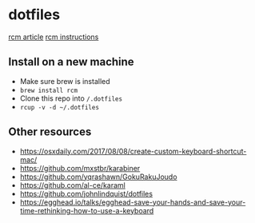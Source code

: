 # dotfiles

[rcm article](https://thoughtbot.com/blog/rcm-for-rc-files-in-dotfiles-repos)
[rcm instructions](http://thoughtbot.github.io/rcm/rcm.7.html)

## Install on a new machine

- Make sure brew is installed
- `brew install rcm`
- Clone this repo into `/.dotfiles`
- `rcup -v -d ~/.dotfiles`

## Other resources

- https://osxdaily.com/2017/08/08/create-custom-keyboard-shortcut-mac/
- https://github.com/mxstbr/karabiner
- https://github.com/yqrashawn/GokuRakuJoudo
- https://github.com/al-ce/karaml
- https://github.com/johnlindquist/dotfiles
- https://egghead.io/talks/egghead-save-your-hands-and-save-your-time-rethinking-how-to-use-a-keyboard